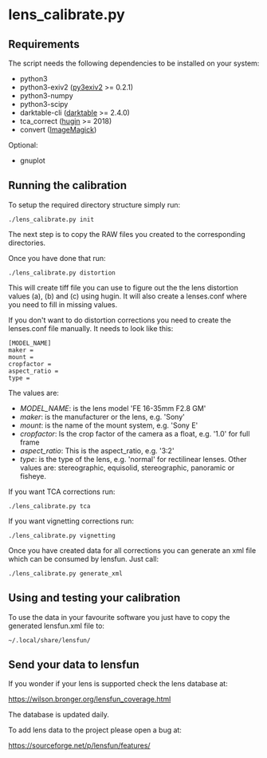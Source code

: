 lens_calibrate.py
=================

Requirements
------------

The script needs the following dependencies to be installed on your system:

* python3
* python3-exiv2 ([py3exiv2](http://py3exiv2.tuxfamily.org/) >= 0.2.1)
* python3-numpy
* python3-scipy
* darktable-cli ([darktable](https://darktable.org) >= 2.4.0)
* tca_correct ([hugin](http://hugin.sourceforge.net) >= 2018)
* convert ([ImageMagick](https://www.imagemagick.org/script/index.php))

Optional:

* gnuplot

Running the calibration
-----------------------

To setup the required directory structure simply run:

    ./lens_calibrate.py init

The next step is to copy the RAW files you created to the corresponding
directories.

Once you have done that run:

    ./lens_calibrate.py distortion

This will create tiff file you can use to figure out the the lens distortion
values (a), (b) and (c) using hugin. It will also create a lenses.conf where
you need to fill in missing values.

If you don't want to do distortion corrections you need to create the
lenses.conf file manually. It needs to look like this:

    [MODEL_NAME]
    maker =
    mount =
    cropfactor =
    aspect_ratio =
    type =

The values are:

* *MODEL_NAME*: is the lens model 'FE 16-35mm F2.8 GM'
* *maker*: is the manufacturer or the lens, e.g. 'Sony'
* *mount*: is the name of the mount system, e.g. 'Sony E'
* *cropfactor*: Is the crop factor of the camera as a float, e.g. '1.0' for full frame
* *aspect_ratio*: This is the aspect_ratio, e.g. '3:2'
* *type*: is the type of the lens, e.g. 'normal' for rectilinear lenses. Other
  values are: stereographic, equisolid, stereographic, panoramic or fisheye.

If you want TCA corrections run:

    ./lens_calibrate.py tca

If you want vignetting corrections run:

    ./lens_calibrate.py vignetting

Once you have created data for all corrections you can generate an xml file
which can be consumed by lensfun. Just call:

    ./lens_calibrate.py generate_xml

Using and testing your calibration
----------------------------------

To use the data in your favourite software you just have to copy the generated
lensfun.xml file to:

    ~/.local/share/lensfun/


Send your data to lensfun
-------------------------

If you wonder if your lens is supported check the lens database at:

https://wilson.bronger.org/lensfun_coverage.html

The database is updated daily.

To add lens data to the project please open a bug at:

https://sourceforge.net/p/lensfun/features/
